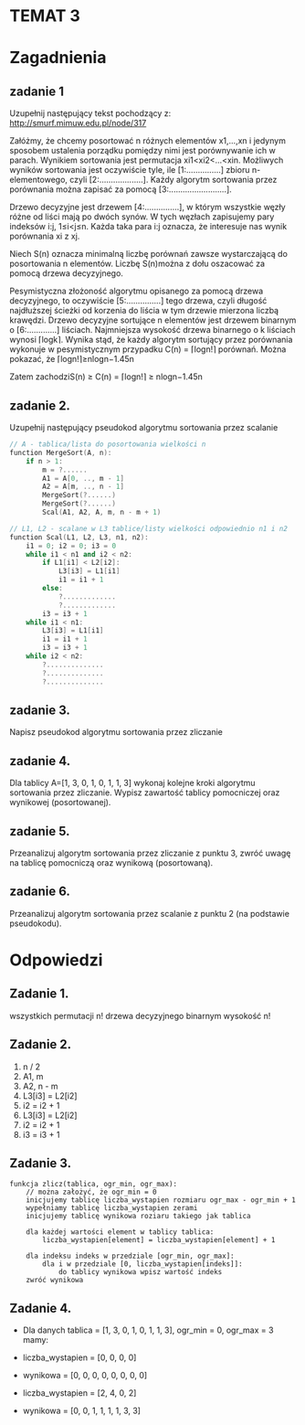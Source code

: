 # TEMAT 3

# Zagadnienia

## zadanie 1
Uzupełnij następujący tekst pochodzący z: http://smurf.mimuw.edu.pl/node/317

Załóżmy, że chcemy posortować n różnych elementów x1,…,xn i jedynym sposobem ustalenia porządku pomiędzy nimi jest porównywanie ich w parach. Wynikiem sortowania jest permutacja xi1<xi2<…<xin. Możliwych wyników sortowania jest oczywiście tyle, ile [1:...............] zbioru n-elementowego, czyli [2:...................]. Każdy algorytm sortowania przez porównania można zapisać za pomocą [3:.........................].

Drzewo decyzyjne jest drzewem [4:...............], w którym wszystkie węzły różne od liści mają po dwóch synów. W tych węzłach zapisujemy pary indeksów i:j, 1≤i<j≤n. Każda taka para i:j oznacza, że interesuje nas wynik porównania xi z xj.

Niech S(n) oznacza minimalną liczbę porównań zawsze wystarczającą do posortowania n elementów. Liczbę S(n)można z dołu oszacować za pomocą drzewa decyzyjnego.

Pesymistyczna złożoność algorytmu opisanego za pomocą drzewa decyzyjnego, to oczywiście [5:...............] tego drzewa, czyli długość najdłuższej ścieżki od korzenia do liścia w tym drzewie mierzona liczbą krawędzi. Drzewo decyzyjne sortujące n elementów jest drzewem binarnym o [6:.............] liściach. Najmniejsza wysokość drzewa binarnego o k  liściach wynosi ⌈logk⌉.   Wynika stąd, że każdy algorytm sortujący przez porównania wykonuje w pesymistycznym przypadku C(n) = ⌈logn!⌉         porównań. Można pokazać, że ⌈logn!⌉≥nlogn−1.45n

Zatem zachodziS(n) ≥ C(n) = ⌈logn!⌉ ≥ nlogn−1.45n

## zadanie 2. 
Uzupełnij następujący pseudokod algorytmu sortowania przez scalanie
```cpp
// A - tablica/lista do posortowania wielkości n
function MergeSort(A, n):
	if n > 1:
		m = ?......
		A1 = A[0, .., m - 1]
		A2 = A[m, .., n - 1]
		MergeSort(?......)
		MergeSort(?......)
		Scal(A1, A2, A, m, n - m + 1)

// L1, L2 - scalane w L3 tablice/listy wielkości odpowiednio n1 i n2	
function Scal(L1, L2, L3, n1, n2):
	i1 = 0; i2 = 0; i3 = 0
	while i1 < n1 and i2 < n2:
		if L1[i1] < L2[i2]:
			L3[i3] = L1[i1]
			i1 = i1 + 1
		else:
			?.............
			?.............
		i3 = i3 + 1
	while i1 < n1:
		L3[i3] = L1[i1]
		i1 = i1 + 1
		i3 = i3 + 1
	while i2 < n2:
		?..............
		?..............
		?..............
```
## zadanie 3. 
Napisz pseudokod algorytmu sortowania przez zliczanie

## zadanie 4. 
Dla tablicy A=[1, 3, 0, 1, 0, 1, 1, 3] wykonaj kolejne kroki algorytmu sortowania przez zliczanie. Wypisz zawartość tablicy pomocniczej oraz wynikowej (posortowanej).

## zadanie 5. 
Przeanalizuj algorytm sortowania przez zliczanie z punktu 3, zwróć uwagę na tablicę pomocniczą oraz wynikową (posortowaną).

## zadanie 6.
 Przeanalizuj algorytm sortowania przez scalanie z punktu 2 (na podstawie pseudokodu).


# Odpowiedzi

## Zadanie 1.

wszystkich permutacji
n!
drzewa decyzyjnego
binarnym
wysokość
n!

## Zadanie 2.

1. n / 2
1. A1, m
1. A2, n - m
1. L3[i3] = L2[i2]
1. i2 = i2 + 1
1. L3[i3] = L2[i2]
1. i2 = i2 + 1
1. i3 = i3 + 1

## Zadanie 3.

```
funkcja zlicz(tablica, ogr_min, ogr_max):
    // można założyć, że ogr_min = 0
    inicjujemy tablicę liczba_wystapien rozmiaru ogr_max - ogr_min + 1
    wypełniamy tablicę liczba_wystapien zerami
    inicjujemy tablicę wynikowa roziaru takiego jak tablica
    
    dla każdej wartości element w tablicy tablica:
        liczba_wystapien[element] = liczba_wystapien[element] + 1
    
    dla indeksu indeks w przedziale [ogr_min, ogr_max]:
        dla i w przedziale [0, liczba_wystapien[indeks]]:
            do tablicy wynikowa wpisz wartość indeks
    zwróć wynikowa
```
## Zadanie 4.

- Dla danych tablica = [1, 3, 0, 1, 0, 1, 1, 3], ogr_min = 0, ogr_max = 3 mamy:

- liczba_wystapien = [0, 0, 0, 0]
- wynikowa = [0, 0, 0, 0, 0, 0, 0, 0]
- liczba_wystapien = [2, 4, 0, 2]
- wynikowa = [0, 0, 1, 1, 1, 1, 3, 3]